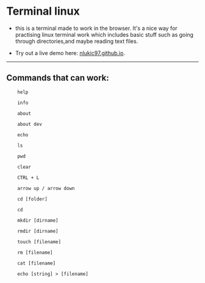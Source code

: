 # Terminal linux
- this is a terminal made to work in the browser. It's a nice way for practising linux terminal work which includes basic stuff such as going through 
directories,and maybe reading text files.

- Try out a live demo here: [nlukic97.github.io](nlukic97.github.io).

---
## Commands that can work:
        help

        info

        about

        about dev

        echo

        ls

        pwd

        clear

        CTRL + L

        arrow up / arrow down

        cd [folder]

        cd 

        mkdir [dirname] 

        rmdir [dirname] 

        touch [filename]

        rm [filename] 

        cat [filename] 

        echo [string] > [filename]
